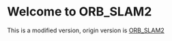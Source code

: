 # Welcome to ORB_SLAM2
This is a modified version, origin version is [ORB_SLAM2](https://github.com/raulmur/ORB_SLAM2)